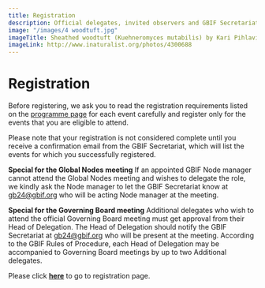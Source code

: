 ```yaml
---
title: Registration
description: Official delegates, invited observers and GBIF Secretariat staff must register in advance to attend GB24.
image: "/images/4 woodtuft.jpg"
imageTitle: Sheathed woodtuft (Kuehneromyces mutabilis) by Kari Pihlaviita (CC BY-NC 4.0)
imageLink: http://www.inaturalist.org/photos/4300688
---
```

# Registration

Before registering, we ask you to read the registration requirements listed on the [programme page](../programme/) for each event carefully and register only for the events that you are eligible to attend.

Please note that your registration is not considered complete until you receive a confirmation email from the GBIF Secretariat, which will list the events for which you successfully registered.

**Special for the Global Nodes meeting**
If an appointed GBIF Node manager cannot attend the Global Nodes meeting and wishes to delegate the role, we kindly ask the Node manager to let the GBIF Secretariat know at [gb24@gbif.org](mailto:gb24@gbif.org) who will be acting Node manager at the meeting. 

**Special for the Governing Board meeting**
Additional delegates who wish to attend the official Governing Board meeting must get approval from their Head of Delegation. The Head of Delegation should notify the GBIF Secretariat at [gb24@gbif.org](mailto:gb24@gbif.org) who will be present at the meeting. According to the GBIF Rules of Procedure, each Head of Delegation may be accompanied to Governing Board meetings by up to two Additional delegates. 

Please click **[here](https://www.eventleaf.com/Attendee/Attendee/Registration?eId=m47HqqUM%2BA2e0A1OwU2HsQ%3D%3D)** to go to registration page. 
